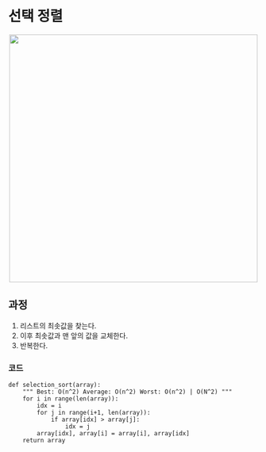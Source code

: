 # 선택 정렬

<p align="center">
 <img src="https://blog.kakaocdn.net/dn/bb8tQu/btrJU0B7qfY/WUZh6MNJtJqkdWdKl1ncK0/img.gif" width="500">
</p>

## 과정
1. 리스트의 최솟값을 찾는다.
2. 이후 최솟값과 맨 앞의 값을 교체한다.
3. 반복한다.

### 코드
```
def selection_sort(array):
    """ Best: O(n^2) Average: O(n^2) Worst: O(n^2) | O(N^2) """
	for i in range(len(array)):
		idx = i
		for j in range(i+1, len(array)):
			if array[idx] > array[j]:
				idx = j
		array[idx], array[i] = array[i], array[idx]
	return array
```